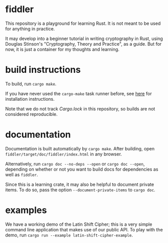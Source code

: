 # fiddler
This repository is a playground for learning Rust. It is not meant to be used for anything in practice.

It may develop into a beginner tutorial in writing cryptography in Rust, using Douglas Stinson's "Cryptography, Theory and Practice", as a guide. But for now, it is just a container for my thoughts and learning.

# build instructions
To build, run 
`cargo make`.

If you have never used  the `cargo-make` task runner before, see [here](https://github.com/sagiegurari/cargo-make?tab=readme-ov-file#installation) for installation instructions.

Note that we do not track _Cargo.lock_ in this repository, so builds are not considered reproducible.

# documentation

Documentation is built automatically by `cargo make`. After building, open `fiddler/target/doc/fiddler/index.html` in any browser. 

Alternatively, run 
`
cargo doc --no-deps --open
` or
`cargo doc --open`, depending on whether or not you want to build docs for dependencies as well as `fiddler`.

Since this is a learning crate, it may also be helpful to document private items. To do so, pass the option `--document-private-items` to `cargo doc`.

# examples

We have a working demo of the Latin Shift Cipher; this is a very simple command line application that makes use of our public API. To play with the demo, run `cargo run --example latin-shift-cipher-example`.